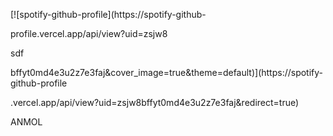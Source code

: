 [![spotify-github-profile](https://spotify-github-

profile.vercel.app/api/view?uid=zsjw8

sdf


bffyt0md4e3u2z7e3faj&cover_image=true&theme=default)](https://spotify-github-profile


.vercel.app/api/view?uid=zsjw8bffyt0md4e3u2z7e3faj&redirect=true)



ANMOL
